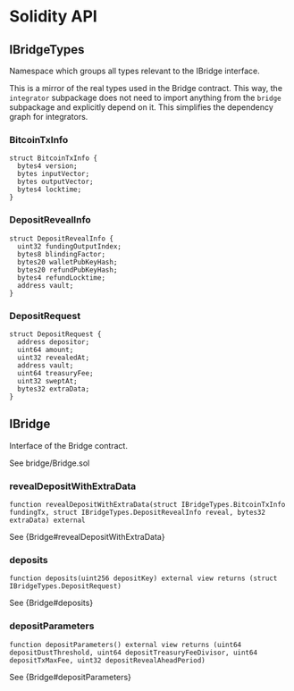 # Solidity API

## IBridgeTypes

Namespace which groups all types relevant to the IBridge interface.

This is a mirror of the real types used in the Bridge contract.
This way, the `integrator` subpackage does not need to import
anything from the `bridge` subpackage and explicitly depend on it.
This simplifies the dependency graph for integrators.

### BitcoinTxInfo

```solidity
struct BitcoinTxInfo {
  bytes4 version;
  bytes inputVector;
  bytes outputVector;
  bytes4 locktime;
}
```

### DepositRevealInfo

```solidity
struct DepositRevealInfo {
  uint32 fundingOutputIndex;
  bytes8 blindingFactor;
  bytes20 walletPubKeyHash;
  bytes20 refundPubKeyHash;
  bytes4 refundLocktime;
  address vault;
}
```

### DepositRequest

```solidity
struct DepositRequest {
  address depositor;
  uint64 amount;
  uint32 revealedAt;
  address vault;
  uint64 treasuryFee;
  uint32 sweptAt;
  bytes32 extraData;
}
```

## IBridge

Interface of the Bridge contract.

See bridge/Bridge.sol

### revealDepositWithExtraData

```solidity
function revealDepositWithExtraData(struct IBridgeTypes.BitcoinTxInfo fundingTx, struct IBridgeTypes.DepositRevealInfo reveal, bytes32 extraData) external
```

See {Bridge#revealDepositWithExtraData}

### deposits

```solidity
function deposits(uint256 depositKey) external view returns (struct IBridgeTypes.DepositRequest)
```

See {Bridge#deposits}

### depositParameters

```solidity
function depositParameters() external view returns (uint64 depositDustThreshold, uint64 depositTreasuryFeeDivisor, uint64 depositTxMaxFee, uint32 depositRevealAheadPeriod)
```

See {Bridge#depositParameters}

